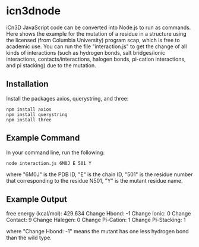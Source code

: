 icn3dnode
=========

iCn3D JavaScript code can be converted into Node.js to run as commands. Here shows the example for the mutation of a residue in a structure using the licensed (from Columbia University) program scap, which is free to academic use. You can run the file "interaction.js" to get the change of all kinds of interactions (such as hydrogen bonds, salt bridges/ionic interactions, contacts/interactions, halogen bonds, pi-cation interactions, and pi stacking) due to the mutation.

Installation
------------

Install the packages axios, querystring, and three:

    npm install axios
    npm install querystring
    npm install three

Example Command
---------------

In your command line, run the following:

    node interaction.js 6M0J E 501 Y

where "6M0J" is the PDB ID, "E" is the chain ID, "501" is the residue number that corresponding to the residue N501, "Y" is the mutant residue name.


Example Output
--------------

free energy (kcal/mol): 429.634
Change Hbond: -1
Change Ionic: 0
Change Contact: 9
Change Halegen: 0
Change Pi-Cation: 1
Change Pi-Stacking: 1

where "Change Hbond: -1" means the mutant has one less hydrogen bond than the wild type.

